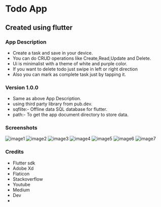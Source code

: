 # Todo App

## Created using flutter

### App Description
- Create a task and save in your device.
- You can do CRUD operations like Create,Read,Update and Delete.
- Ui is minimalist with a theme of white and purple color.
- If you want to delete todo just swipe in left or right direction
- Also you can mark as complete task just by tapping it.

### Version 1.0.0
- Same as above App Description.
- using third party library from pub.dev.
- sqflite:- Offline data SQL database for flutter.
- path:- To get the app document directory to store data.

### Screenshots
![image1](https://user-images.githubusercontent.com/93419260/163723714-2ed37c12-cf8e-4604-9683-442570323b32.png)
![image2](https://user-images.githubusercontent.com/93419260/163723715-f47e9bdd-9ade-4327-b3c0-26db9e141820.png)
![image3](https://user-images.githubusercontent.com/93419260/163723716-903c4cc0-c538-419b-9fd6-92960d0ac126.png)
![image4](https://user-images.githubusercontent.com/93419260/163723718-b5b7e396-688c-4e93-ad91-5541becc5aef.png)
![image5](https://user-images.githubusercontent.com/93419260/163723720-e20ed1b5-cd0f-4d50-b199-c4f0e3c29824.png)
![image6](https://user-images.githubusercontent.com/93419260/163723721-a6abbeef-524d-4c87-9723-35a43b894ce7.png)
![image7](https://user-images.githubusercontent.com/93419260/163723722-dd0c34f7-02a2-4894-96f1-0eda26f0f045.png)


### Credits
- Flutter sdk
- Adobe Xd
- Flaticon
- Stackoverflow
- Youtube
- Medium
- Dev
- 


